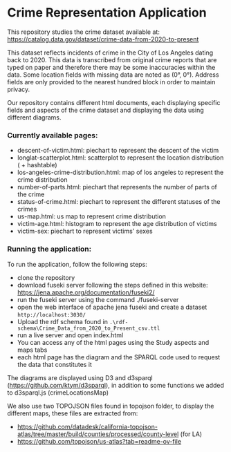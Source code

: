 # Crime Representation Application

This repository studies the crime dataset available at: https://catalog.data.gov/dataset/crime-data-from-2020-to-present

This dataset reflects incidents of crime in the City of Los Angeles dating back to 2020. This data is transcribed from original crime reports that are typed on paper and therefore there may be some inaccuracies within the data. Some location fields with missing data are noted as (0°, 0°). Address fields are only provided to the nearest hundred block in order to maintain privacy.

Our repository contains different html documents, each displaying specific fields and aspects of the crime dataset and displaying the data using different diagrams.

### Currently available pages:

- descent-of-victim.html: piechart to represent the descent of the victim
- longlat-scatterplot.html: scatterplot to represent the location distribution ( + hashtable)
- los-angeles-crime-distribution.html: map of los angeles to represent the crime distribution
- number-of-parts.html: piechart that represents the number of parts of the crime
- status-of-crime.html: piechart to represent the different statuses of the crimes
- us-map.html: us map to represent crime distribution
- victim-age.html: histogram to represent the age distribution of victims
- victim-sex: piechart to represent victims' sexes

### Running the application:

To run the application, follow the following steps:

- clone the repository
- download fuseki server following the steps defined in this website: https://jena.apache.org/documentation/fuseki2/
- run the fuseki server using the command ./fuseki-server
- open the web interface of apache jena fuseki and create a dataset `http://localhost:3030/`
- Upload the rdf schema found in `.\rdf-schema\Crime_Data_from_2020_to_Present_csv.ttl`
- run a live server and open index.html
- You can access any of the html pages using the Study aspects and maps tabs
- each html page has the diagram and the SPARQL code used to request the data that constitutes it

The diagrams are displayed using D3 and d3sparql (https://github.com/ktym/d3sparql), in addition to some functions we added to d3sparql.js (crimeLocationsMap)

We also use two TOPOJSON files found in topojson folder, to display the different maps, these files are extracted from:

- https://github.com/datadesk/california-topojson-atlas/tree/master/build/counties/processed/county-level (for LA)
- https://github.com/topojson/us-atlas?tab=readme-ov-file
